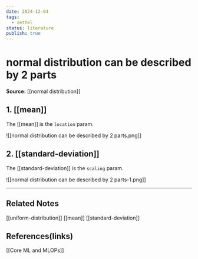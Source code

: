 ```yaml
---
date: 2024-12-04 
tags:
  - zettel 
status: literature
publish: true 
---
```

# normal distribution can be described by 2 parts

**Source:** [[normal distribution]]

## 1. [[mean]]

The [[mean]] is the `location` param. 

![[normal distribution can be described by 2 parts.png]]

## 2. [[standard-deviation]]

The [[standard-deviation]] is the `scaling` param.

![[normal distribution can be described by 2 parts-1.png]]

---
## Related Notes
[[uniform-distribution]]
[[mean]]
[[standard-deviation]]

## References(links)
[[Core ML and MLOPs]]